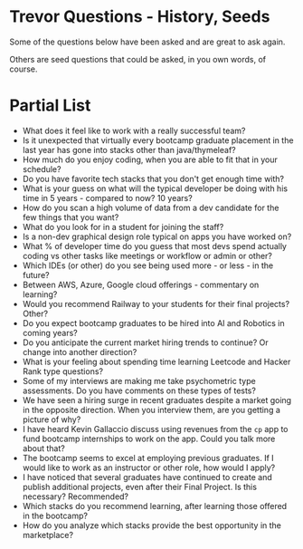 # Trevor Questions - History, Seeds

Some of the questions below have been asked and are great to ask again.

Others are seed questions that could be asked, in you own words, of course.

# Partial List

- What does it feel like to work with a really successful team?
- Is it unexpected that virtually every bootcamp graduate placement in the last year has gone into stacks other than java/thymeleaf?
- How much do you enjoy coding, when you are able to fit that in your schedule?
- Do you have favorite tech stacks that you don't get enough time with?
- What is your guess on what will the typical developer be doing with his time in 5 years -  compared to now? 10 years?
- How do you scan a high volume of data from a dev candidate for the few things that you want?
- What do you look for in a student for joining the staff?
- Is a non-dev graphical design role typical on apps you have worked on?
- What % of developer time do you guess that most devs spend actually coding vs other tasks like meetings or workflow or admin or other?
- Which IDEs (or other) do you see being used more - or less - in the future?
- Between AWS, Azure, Google cloud offerings - commentary on learning?
- Would you recommend Railway to your students for their final projects? Other?
- Do you expect bootcamp graduates to be hired into AI and Robotics in coming years?
- Do you anticipate the current market hiring trends to continue? Or change into another direction?
- What is your feeling about spending time learning Leetcode and Hacker Rank type questions?
- Some of my interviews are making me take psychometric type assessments. Do you have comments on these types of tests?
- We have seen a hiring surge in recent graduates despite a market going in the opposite direction. When you interview them, are you getting a picture of why?
- I have heard Kevin Gallaccio discuss using revenues from the `cp` app to fund bootcamp internships to work on the app.  Could you talk more about that?
- The bootcamp seems to excel at employing previous graduates. If I would like to work as an instructor or other role, how would I apply?
- I have noticed that several graduates have continued to create and publish additional projects, even after their Final Project. Is this necessary? Recommended?
- Which stacks do you recommend learning, after learning those offered in the bootcamp?
- How do you analyze which stacks provide the best opportunity in the marketplace?
